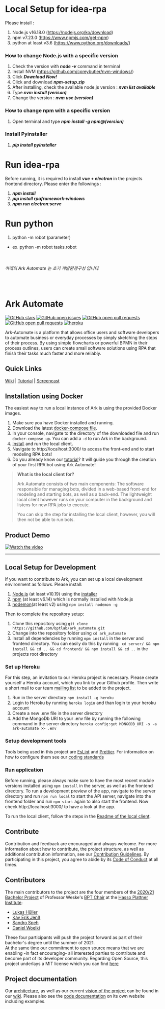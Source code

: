 # Local Setup for idea-rpa 

Please install :
1. Node.js v16.18.0 (https://nodejs.org/ko/download)
2. npm v7.23.0 (https://www.npmjs.com/get-npm)
3. python at least v3.6 (https://www.python.org/downloads/)

### How to change Node.js with a specific version
1. Check the version with ***node -v*** command in terminal
2. Install NVM (https://github.com/coreybutler/nvm-windows/)
3. Click ***Download Now!***  
4. Click and download ***npm-setup.zip***
5. After installing, check the available node.js version : ***nvm list available*** 
6. Type ***nvm install (verison)***
7. Change the version : ***nvm use (version)***


### How to change npm with a specific version
1. Open terminal and type ***npm install -g npm@(version)***

### Install Pyinstaller
1. ***pip install pyinstaller*** 


# Run idea-rpa
Before running, it is required to install ***vue + electron*** in the projects frontend directory. Please enter the followings :
1. ***npm install***
2. ***pip install rpaframework-windows***
3. ***npm run electron:serve***


# Run python 
1. python -m robot (parameter)
- ex. python -m robot tasks.robot
</br>


###### 아래의 Ark Automate 는 초기 개발환경구성 입니다. 
</br>




# Ark Automate

[![GitHub stars](https://img.shields.io/github/stars/bptlab/ark_automate)](https://github.com/bptlab/ark_automate)
[![GitHub open issues](https://img.shields.io/github/issues/bptlab/ark_automate)](https://github.com/bptlab/ark_automate/issues)
[![GitHub open pull requests](https://img.shields.io/github/issues-closed/bptlab/ark_automate)](https://github.com/bptlab/ark_automate/issues)
[![GitHub open pull requests](https://img.shields.io/github/issues-pr/bptlab/ark_automate)](https://github.com/bptlab/ark_automate/issues)
[![heroku](https://heroku-badge.herokuapp.com/?app=ark-automate&root=App.js)](https://heroku-badge.herokuapp.com/App.js)

Ark-Automate is a platform that allows office users and software developers to automate business or everyday processes by simply sketching the steps of their process. By using simple flowcharts or powerful BPMN in their process outlines, users can create small software solutions using RPA that finish their tasks much faster and more reliably.

## Quick Links

[Wiki](https://github.com/bptlab/ark_automate/wiki) | 
[Tutorial](https://github.com/bptlab/ark_automate/wiki/tutorial) | 
[Screencast](https://www.youtube.com/watch?v=EIbrYbvtknI)

## Installation using Docker

The easiest way to run a local instance of Ark is using the provided Docker images.

1. Make sure you have Docker installed and running.
1. Download the latest [docker-compose file](https://raw.githubusercontent.com/bptlab/ark_automate/docker-deployment/docker-compose.yml).
1. In your console, navigate to the directory of the downloaded file and run `docker-compose up`. You can add a `-d` to run Ark in the background.
1. [Install](https://github.com/bptlab/ark_automate_local#setup) and run the local client.
1. Navigate to http://localhost:3000/ to access the front-end and to start modeling RPA bots!
1. Do you already know our [tutorial](https://github.com/bptlab/ark_automate/wiki/tutorial)? It will guide you through the creation of your first RPA bot using Ark Automate!

> **What is the local client for?**
> 
> Ark Automate consists of two main components:
> The software responsible for managing bots, divided in a web-based front-end for modeling and starting bots, as well as a back-end.
> The lightweight local client however runs on your computer in the background and listens for new RPA jobs to execute.
> 
> You can skip the step for installing the local client, however, you will then not be able to run bots.

## Product Demo

[![Watch the video](https://i.imgur.com/Q9UTQSY.png)](https://www.youtube.com/watch?v=EIbrYbvtknI)

---

## Local Setup for Development

If you want to contribute to Ark, you can set up a local development environment as follows.
Please install:

1. [Node.js](https://nodejs.org/en/) (at least v10.19) using the [installer](https://nodejs.org/en/download/)
2. [npm](https://www.npmjs.com/get-npm) (at least v6.14) which is normally installed with Node.js
3. [nodemon](https://www.npmjs.com/package/nodemon)(at least v2) using `npm install nodemon -g`

Then to complete the repository setup:

1. Clone this repository using `git clone https://github.com/bptlab/ark_automate.git`
2. Change into the repository folder using `cd ark_automate`
3. Install all dependencies by running `npm install` in the server and frontend directory. You can easily do this by running ` cd server/ && npm install && cd .. && cd frontend/ && npm install && cd ..` in the projects root directory

### Set up Heroku

For this step, an invitation to our Heroku project is necessary. Please create yourself a Heroku account, which you link to your Github profile. Then write a short mail to our team [mailing list](mailto:bpmw2020@gmail.com) to be added to the project.

1. Run in the server directory `npm install -g heroku`
2. Login to Heroku by running `heroku login` and than login to your heroku account
3. Create a new .env file in the server directory
4. Add the MongoDb URI to your .env file by running the following command in the server directory `heroku config:get MONGODB_URI -s -a ark-automate >> .env`

### Setup development tools

Tools being used in this project are [EsLint](https://eslint.org/) and [Prettier](https://prettier.io/). For information on how to configure them see our [coding standards](https://github.com/bptlab/ark_automate/wiki/Coding-standards#tools)

### Run application

Before running, please always make sure to have the most recent module versions installed using `npm install` in the server, as well as the frontend directory.
To run a development preview of the app, navigate to the server directory and run `npm run local` to start the API server, navigate into the frontend folder and run `npm start` again to also start the frontend.
Now check http://localhost:3000/ to have a look at the app.

To run the local client, follow the steps in the [Readme of the local client](https://github.com/bptlab/ark_automate_local#readme).

## Contribute

Contribution and feedback are encouraged and always welcome. For more information about how to contribute, the project structure, as well as additional contribution information, see our [Contribution Guidelines](.github/CONTRIBUTING.md). By participating in this project, you agree to abide by its [Code of Conduct](.github/CODE_OF_CONDUCT.md) at all times.

## Contributors

The main contributors to the project are the four members of the [2020/21 Bachelor Project](https://hpi.de/fileadmin/user_upload/hpi/dokumente/studiendokumente/bachelor/bachelorprojekte/2020_21/FG_Weske_RPA_meets_BPM.pdf) of Professor Weske's [BPT Chair](https://bpt.hpi.uni-potsdam.de) at the [Hasso Plattner Institute](https://hpi.de):

- [Lukas Hüller](https://github.com/lukashueller)
- [Kay Erik Jenß](https://github.com/kej-jay)
- [Sandro Speh](https://github.com/SanJSp)
- [Daniel Woelki](https://github.com/WolfgangDaniel)

These four participants will push the project forward as part of their bachelor's degree until the summer of 2021.  
At the same time our commitment to open source means that we are enabling -in fact encouraging- all interested parties to contribute and become part of its developer community. Regarding Open Source, this project underlays a MIT license which you can find [here](https://github.com/bptlab/ark_automate/blob/main/LICENSE.md)

## Project documentation

Our [architecture](https://github.com/bptlab/ark_automate/wiki/Architecture-in-2021), as well as our current [vision of the project](https://github.com/bptlab/ark_automate/wiki/Vision-for-2021) can be found in our [wiki](https://github.com/bptlab/ark_automate/wiki).
Please also see the [code documentation](https://bptlab.github.io/ark_automate/) on its own website including examples.
